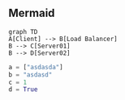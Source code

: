 ## Mermaid

```mermaid
graph TD
A[Client] --> B[Load Balancer]
B --> C[Server01]
B --> D[Server02]
```

```py
a = ["asdasda"]
b = "asdasd"
c = 1
d = True
```

